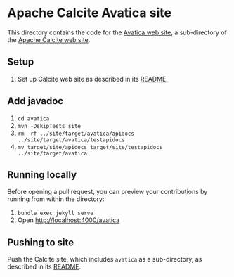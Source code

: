 <!--
{% comment %}
Licensed to the Apache Software Foundation (ASF) under one or more
contributor license agreements.  See the NOTICE file distributed with
this work for additional information regarding copyright ownership.
The ASF licenses this file to you under the Apache License, Version 2.0
(the "License"); you may not use this file except in compliance with
the License.  You may obtain a copy of the License at

http://www.apache.org/licenses/LICENSE-2.0

Unless required by applicable law or agreed to in writing, software
distributed under the License is distributed on an "AS IS" BASIS,
WITHOUT WARRANTIES OR CONDITIONS OF ANY KIND, either express or implied.
See the License for the specific language governing permissions and
limitations under the License.
{% endcomment %}
-->

# Apache Calcite Avatica site

This directory contains the code for the
[Avatica web site](https://calcite.apache.org/avatica),
a sub-directory of the
[Apache Calcite web site](https://calcite.apache.org).

## Setup

1. Set up Calcite web site as described in its
   [README](../site/README.md).

## Add javadoc

1. `cd avatica`
2. `mvn -DskipTests site`
3. `rm -rf ../site/target/avatica/apidocs ../site/target/avatica/testapidocs`
4. `mv target/site/apidocs target/site/testapidocs ../site/target/avatica`

## Running locally

Before opening a pull request, you can preview your contributions by
running from within the directory:

1. `bundle exec jekyll serve`
2. Open [http://localhost:4000/avatica](http://localhost:4000/avatica)

## Pushing to site

Push the Calcite site, which includes `avatica` as a sub-directory,
as described in its
[README](../site/README.md).
